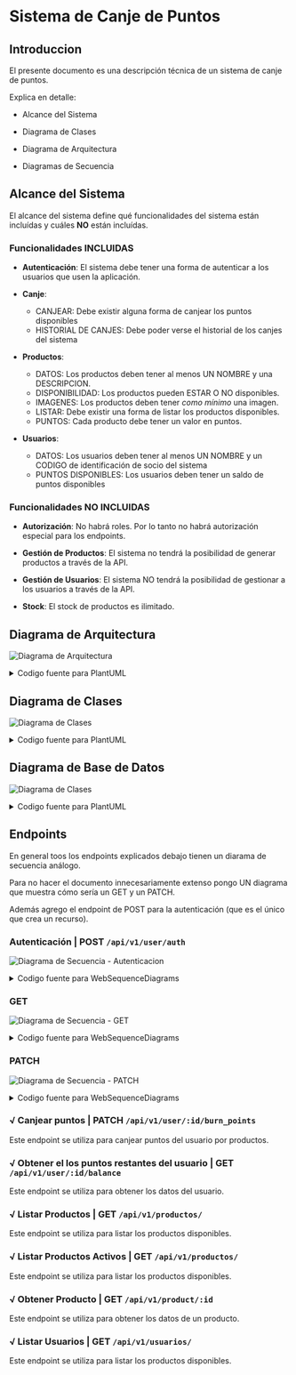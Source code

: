 # Sistema de Canje de Puntos

## Introduccion

El presente documento es una descripción técnica de un sistema de canje de puntos.

Explica en detalle:

- Alcance del Sistema

- Diagrama de Clases

- Diagrama de Arquitectura

- Diagramas de Secuencia

## Alcance del Sistema

El alcance del sistema define qué funcionalidades del sistema están incluídas y cuáles **NO** están incluídas.

### Funcionalidades INCLUIDAS

- **Autenticación**: El sistema debe tener una forma de autenticar a los usuarios que usen la aplicación.

- **Canje**:
  - CANJEAR: Debe existir alguna forma de canjear los puntos disponibles
  - HISTORIAL DE CANJES: Debe poder verse el historial de los canjes del sistema

- **Productos**:
  - DATOS: Los productos deben tener al menos UN NOMBRE y una DESCRIPCION.
  - DISPONIBILIDAD: Los productos pueden ESTAR O NO disponibles.
  - IMAGENES: Los productos deben tener _como mínimo_ una imagen.
  - LISTAR: Debe existir una forma de listar los productos disponibles.
  - PUNTOS: Cada producto debe tener un valor en puntos.
  
- **Usuarios**:
  - DATOS: Los usuarios deben tener al menos UN NOMBRE y un CODIGO de identificación de socio del sistema
  - PUNTOS DISPONIBLES: Los usuarios deben tener un saldo de puntos disponibles

### Funcionalidades **NO** INCLUIDAS

- **Autorización**: No habrá roles. Por lo tanto no habrá autorización especial para los endpoints.

- **Gestión de Productos**: El sistema no tendrá la posibilidad de generar productos a través de la API.

- **Gestión de Usuarios**: El sistema NO tendrá la posibilidad de gestionar a los usuarios a través de la API.

- **Stock**: El stock de productos es ilimitado.

## Diagrama de Arquitectura

![Diagrama de Arquitectura](./diagrama_de_arquitectura.png)

<details>
  <summary>Codigo fuente para PlantUML</summary>

```
@startuml

title Sistema de Canjes

actor Usuario
cloud Internet

package "API pública" {
    component Router
}

package "Middleware" {
    component Controllers
    component Models
}

package "Base de Datos" {
    database PostgreSQL
}

Usuario <-> Internet
Internet <-> Router
Router <-down-> Controllers
Controllers <-right-> Models
Models <-right-> PostgreSQL

@enduml
```

</details>


## Diagrama de Clases

![Diagrama de Clases](./diagrama_de_clases.png)

<details>
  <summary>Codigo fuente para PlantUML</summary>

```
@startuml

title Sistema de Canjes

abstract ApplicationController {
}

class Api::V1::ApplicationController {
}

class Api::V1::ExceptionsController {
  - void user_not_found()
  - void token_not_found()
  - void saldo_insuficiente()
  - void producto_no_encontrado()
  - void firma_invalida()
  - void producto_inexistente()
  + void rescue_from_exception(Exception e)
}

class Api::V1::ApplicationController {
    + void check_token()
}

class Api::V1::UsuariosController {
    + void oauth(String usuario, String password)
    + void show(int usuario_id)
    + void balance(usuario_id)
    + void burn_points(Usuario usuario, List<Pair<int,int>> ProductosCantidad)
}

class Api::V1::UsuariosProductosController {
    + void show(int usuario_id)
}

class Api::V1::ProductosController {
    + void index()
    + void show(int producto_id)
    + void activos()
}

class Api::V1::Burn << (M,#FF7700)>> {
    + void points(int usuario_id, List<Productos>)
}

class Api::V1::Credentials<< (M,#FF7700)>> {
    - String generate_token(String user)
    + String check_username_password(String user, String password)
    + Boolean check_token(String authorization_token)
}

class V1::Password  << (M,#FF7700)>> {
    + String sha512(String password)
}

package Exceptions {
    class UserNotFound << (E,#FF2200)>> {}
    class TokenNotFound << (E,#FF2200)>> {}
    class SaldoInsuficiente << (E,#FF2200)>> {}
    class ProductoNotFound << (E,#FF2200)>> {}
    class InvalidSignature << (E,#FF2200)>> {}
}

class V1::Jwt  << (M,#FF7700)>> {
    + string decode(String body, String token, String algorithm)
}

Api::V1::UsuariosController -up-|> Api::V1::ApplicationController
Api::V1::UsuariosProductosController -up-|> Api::V1::ApplicationController
Api::V1::ProductosController -up-|> Api::V1::ApplicationController
Api::V1::ApplicationController -up-|> Api::V1::ExceptionsController
Api::V1::ExceptionsController -up-|> ApplicationController
Api::V1::UsuariosController -down-> Api::V1::Burn
Api::V1::UsuariosController -down-> V1::Jwt
Api::V1::ApplicationController -left-> Api::V1::Credentials
Api::V1::ApplicationController -right-> V1::Password
Api::V1::ExceptionsController .right.> Exceptions

@enduml
```
</details>

## Diagrama de Base de Datos

![Diagrama de Clases](./diagrama_de_base_de_datos.png)

<details>
  <summary>Codigo fuente para PlantUML</summary>

```
@startuml

title Classes - Diagrama de Base de Datos


class Usuario {
  + nombre : varchar
  + user : varchar
  + pass : varchar
  + saldo_puntos : int
  + created_at : datetime
}

class Producto {
  + nombre : varchar
  + puntos : int
  + activo : bool
  + created_at : datetime
}

class ProductoImagen {
  + nombre : varchar
  + principal : boolean
}

class UsuarioProducto {
  id_usuario : int
  id_producto : int
  puntos_usados : int
  fecha_canje : datetime
}

class Token {
  + token : varchar
  + ttl : int
  + created_at : datetime
}

Usuario -right- "*" UsuarioProducto
UsuarioProducto "*" -right- Producto
Usuario -down- Token
Producto -down- "*" ProductoImagen

@enduml
```

</details>

## Endpoints

En general toos los endpoints explicados debajo tienen un diarama de secuencia análogo.

Para no hacer el documento innecesariamente extenso pongo UN diagrama que muestra cómo sería un GET y un PATCH.

Además agrego el endpoint de POST para la autenticación (que es el único que crea un recurso).

### Autenticación | POST `/api/v1/user/auth`

![Diagrama de Secuencia - Autenticacion](./seq_autenticacion.png)

<details>
  <summary>Codigo fuente para WebSequenceDiagrams</summary>

```
title Autenticación

participant Usuario
participant Sistema

note left of Sistema: /api/v1/auth

Usuario->+Sistema: user + pass
Sistema->+Database: token + ttl
Database-->-Sistema: ack
Sistema->-Usuario: token + ttl
```
</details>

### GET

![Diagrama de Secuencia - GET](./seq_get.png)

<details>
  <summary>Codigo fuente para WebSequenceDiagrams</summary>

```
title GET

participant Usuario
participant Sistema

note left of Sistema: /api/v1/auth

Usuario->+Sistema: user + pass
Sistema->+Database: token + ttl
Database-->-Sistema: ack
Sistema->-Usuario: token + ttl
```
</details>

### PATCH

![Diagrama de Secuencia - PATCH](./seq_patch.png)

<details>
  <summary>Codigo fuente para WebSequenceDiagrams</summary>

```
title PATCH

participant Usuario
participant Sistema

note left of Sistema: <<endpoint correspondiente>> + JSON con los cambios al recurso

Usuario->+Sistema: (:id) del recurso
Sistema->+Database: query
Database-->-Sistema: datos del recurso
Sistema->-Usuario: JSON del recurso
```

</details>

### √ Canjear puntos | PATCH `/api/v1/user/:id/burn_points`

Este endpoint se utiliza para canjear puntos del usuario por productos.

### √ Obtener el los puntos restantes del usuario | GET `/api/v1/user/:id/balance`

Este endpoint se utiliza para obtener los datos del usuario.

### √ Listar Productos | GET `/api/v1/productos/`

Este endpoint se utiliza para listar los productos disponibles.

### √ Listar Productos Activos | GET `/api/v1/productos/`

Este endpoint se utiliza para listar los productos disponibles.

### √ Obtener Producto | GET `/api/v1/product/:id`

Este endpoint se utiliza para obtener los datos de un producto.

### √ Listar Usuarios | GET `/api/v1/usuarios/`

Este endpoint se utiliza para listar los productos disponibles.
